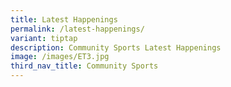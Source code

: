 ```yaml
---
title: Latest Happenings
permalink: /latest-happenings/
variant: tiptap
description: Community Sports Latest Happenings
image: /images/ET3.jpg
third_nav_title: Community Sports
---
```

